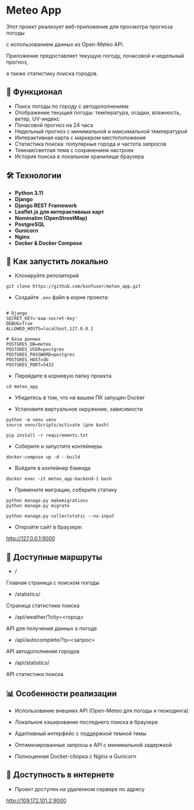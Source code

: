 # Meteo App

Этот проект реализует веб-приложение для просмотра прогноза погоды

с использованием данных из Open-Meteo API. 

Приложение предоставляет текущую погоду, почасовой и недельный прогноз, 

а также статистику поиска городов.

## 🧩 Функционал

- Поиск погоды по городу с автодополнением
- Отображение текущей погоды: температура, осадки, влажность, ветер, UV-индекс
- Почасовой прогноз на 24 часа
- Недельный прогноз с минимальной и максимальной температурой
- Интерактивная карта с маркером местоположения
- Статистика поиска: популярные города и частота запросов
- Темная/светлая тема с сохранением настроек
- История поиска в локальном хранилище браузера

## 🛠️ Технологии

- **Python 3.11**
- **Django**
- **Django REST Framework**
- **Leaflet.js для интерактивных карт**
- **Nominatim (OpenStreetMap)**
- **PostgreSQL**
- **Gunicorn**
- **Nginx**
- **Docker & Docker Compose**

## 🚀 Как запустить локально

- Клонируйте репозиторий
```
git clone https://github.com/konfuzer/meteo_app.git
```

- Создайте `.env` файл в корне проекта:

```env

# Django
SECRET_KEY='ваш-secret-key'
DEBUG=True
ALLOWED_HOSTS=localhost,127.0.0.1

# База данных
POSTGRES_DB=meteo
POSTGRES_USER=postgres
POSTGRES_PASSWORD=postgres
POSTGRES_HOST=db
POSTGRES_PORT=5432

```

- Перейдите в корневую папку проекта

```
cd meteo_app
```

- Убедитесь в том, что на вашем ПК запущен Docker

- Установите виртуальное окружение, зависимости

```
python -m venv venv
source venv/Scripts/activate (для bash)

pip install -r requirements.txt
```

- Соберите и запустите контейнеры

```
docker-compose up -d --build
```

- Войдите в контейнер бэкенда

```
docker exec -it meteo_app-backend-1 bash
```

- Примените миграции, соберите статику

```
python manage.py makemigrations
python manage.py migrate

python manage.py collectstatic --no-input
```

- Откройте сайт в браузере:

http://127.0.0.1:9000

## 🧪 Доступные маршруты

- / 

Главная страница с поиском погоды

- /statistics/ 

Страница статистики поиска

- /api/weather/?city=<город> 

API для получения данных о погоде

- /api/autocomplete/?q=<запрос> 

API автодополнения городов

- /api/statistics/ 

API статистики поиска

## 📊 Особенности реализации

- Использование внешних API (Open-Meteo для погоды и геокодинга)

- Локальное кэширование последнего поиска в браузере

- Адаптивный интерфейс с поддержкой темной темы

- Оптимизированные запросы к API с минимальной задержкой

- Полноценная Docker-сборка с Nginx и Gunicorn

## 🛜 Доступность в интернете

- Проект доступен на удаленном сервере по адресу 

http://109.172.101.2:9000
